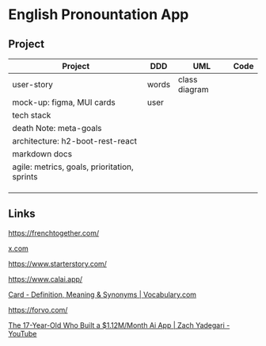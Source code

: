 # English Pronountation App

## Project

| Project                                      | DDD   | UML           | Code |
| -------------------------------------------- | ----- | ------------- | ---- |
| user-story                                   | words | class diagram |      |
| mock-up: figma, MUI cards                    | user  |               |      |
| tech stack                                   |       |               |      |
| death Note: meta-goals                       |       |               |      |
| architecture: h2-boot-rest-react             |       |               |      |
| markdown docs                                |       |               |      |
| agile: metrics, goals, prioritation, sprints |       |               |      |
|                                              |       |               |      |
|                                              |       |               |      |
|                                              |       |               |      |

## Links

https://frenchtogether.com/

[x.com](https://x.com/starter_story)

https://www.starterstory.com/

https://www.calai.app/

[Card - Definition, Meaning & Synonyms | Vocabulary.com](https://www.vocabulary.com/dictionary/card)

https://forvo.com/

[The 17-Year-Old Who Built a $1.12M/Month Ai App | Zach Yadegari - YouTube](https://www.youtube.com/watch?v=t0U3UREdjmo)
